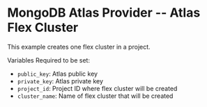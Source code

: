 # MongoDB Atlas Provider -- Atlas Flex Cluster
This example creates one flex cluster in a project.

Variables Required to be set:
- `public_key`: Atlas public key
- `private_key`: Atlas  private key
- `project_id`: Project ID where flex cluster will be created
- `cluster_name`: Name of flex cluster that will be created